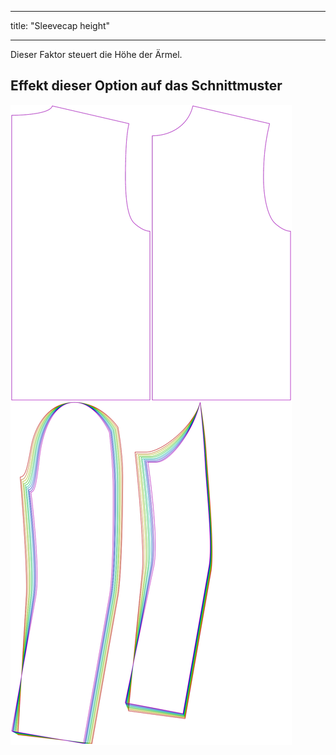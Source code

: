 - - -
title: "Sleevecap height"
- - -

Dieser Faktor steuert die Höhe der Ärmel.

## Effekt dieser Option auf das Schnittmuster

![Dieses Bild zeigt den Effekt dieser Variable, indem es unterschiedliche Masse dieser Variable überlagert darstellt](bent_sleevecapheight_sample.svg "Effekt dieser Variable auf das Schnittmuster")
